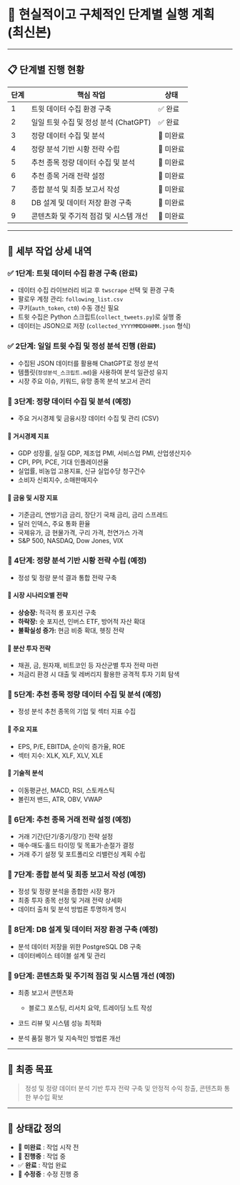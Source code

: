 # 📌 현실적이고 구체적인 단계별 실행 계획 (최신본)

---

## 📋 단계별 진행 현황

| 단계 | 핵심 작업                      | 상태     |
| -- | -------------------------- | ------ |
| 1  | 트윗 데이터 수집 환경 구축            | ✅ 완료   |
| 2  | 일일 트윗 수집 및 정성 분석 (ChatGPT) | ✅ 완료   |
| 3  | 정량 데이터 수집 및 분석             | 🔲 미완료 |
| 4  | 정량 분석 기반 시황 전략 수립          | 🔲 미완료 |
| 5  | 추천 종목 정량 데이터 수집 및 분석       | 🔲 미완료 |
| 6  | 추천 종목 거래 전략 설정             | 🔲 미완료 |
| 7  | 종합 분석 및 최종 보고서 작성          | 🔲 미완료 |
| 8  | DB 설계 및 데이터 저장 환경 구축       | 🔲 미완료 |
| 9  | 콘텐츠화 및 주기적 점검 및 시스템 개선     | 🔲 미완료 |

---

## 📖 세부 작업 상세 내역

### ✅ 1단계: 트윗 데이터 수집 환경 구축 (완료)

* 데이터 수집 라이브러리 비교 후 `twscrape` 선택 및 환경 구축
* 팔로우 계정 관리: `following_list.csv`
* 쿠키(`auth_token`, `ct0`) 수동 갱신 필요
* 트윗 수집은 Python 스크립트(`collect_tweets.py`)로 실행 중
* 데이터는 JSON으로 저장 (`collected_YYYYMMDDHHMM.json` 형식)

### ✅ 2단계: 일일 트윗 수집 및 정성 분석 진행 (완료)

* 수집된 JSON 데이터를 활용해 ChatGPT로 정성 분석
* 템플릿(`정성분석_스크립트.md`)을 사용하여 분석 일관성 유지
* 시장 주요 이슈, 키워드, 유망 종목 분석 보고서 관리

### 🔲 3단계: 정량 데이터 수집 및 분석 (예정)

* 주요 거시경제 및 금융시장 데이터 수집 및 관리 (CSV)

#### 🔹 거시경제 지표

* GDP 성장률, 실질 GDP, 제조업 PMI, 서비스업 PMI, 산업생산지수
* CPI, PPI, PCE, 기대 인플레이션율
* 실업률, 비농업 고용지표, 신규 실업수당 청구건수
* 소비자 신뢰지수, 소매판매지수

#### 🔹 금융 및 시장 지표

* 기준금리, 연방기금 금리, 장단기 국채 금리, 금리 스프레드
* 달러 인덱스, 주요 통화 환율
* 국제유가, 금 현물가격, 구리 가격, 천연가스 가격
* S\&P 500, NASDAQ, Dow Jones, VIX

### 🔲 4단계: 정량 분석 기반 시황 전략 수립 (예정)

* 정성 및 정량 분석 결과 통합 전략 구축

#### 🔹 시장 시나리오별 전략

* **상승장:** 적극적 롱 포지션 구축
* **하락장:** 숏 포지션, 인버스 ETF, 방어적 자산 확대
* **불확실성 증가:** 현금 비중 확대, 헷징 전략

#### 🔹 분산 투자 전략

* 채권, 금, 원자재, 비트코인 등 자산군별 투자 전략 마련
* 저금리 환경 시 대출 및 레버리지 활용한 공격적 투자 기회 탐색

### 🔲 5단계: 추천 종목 정량 데이터 수집 및 분석 (예정)

* 정성 분석 추천 종목의 기업 및 섹터 지표 수집

#### 🔹 주요 지표

* EPS, P/E, EBITDA, 순이익 증가율, ROE
* 섹터 지수: XLK, XLF, XLV, XLE

#### 🔹 기술적 분석

* 이동평균선, MACD, RSI, 스토캐스틱
* 볼린저 밴드, ATR, OBV, VWAP

### 🔲 6단계: 추천 종목 거래 전략 설정 (예정)

* 거래 기간(단기/중기/장기) 전략 설정
* 매수·매도·홀드 타이밍 및 목표가·손절가 결정
* 거래 주기 설정 및 포트폴리오 리밸런싱 계획 수립

### 🔲 7단계: 종합 분석 및 최종 보고서 작성 (예정)

* 정성 및 정량 분석을 종합한 시장 평가
* 최종 투자 종목 선정 및 거래 전략 상세화
* 데이터 출처 및 분석 방법론 투명하게 명시

### 🔲 8단계: DB 설계 및 데이터 저장 환경 구축 (예정)

* 분석 데이터 저장을 위한 PostgreSQL DB 구축
* 데이터베이스 테이블 설계 및 관리

### 🔲 9단계: 콘텐츠화 및 주기적 점검 및 시스템 개선 (예정)

* 최종 보고서 콘텐츠화

  * 블로그 포스팅, 리서치 요약, 트레이딩 노트 작성
* 코드 리뷰 및 시스템 성능 최적화
* 분석 품질 평가 및 지속적인 방법론 개선

---

## 🎯 최종 목표

> 정성 및 정량 데이터 분석 기반 투자 전략 구축 및 안정적 수익 창출, 콘텐츠화 통한 부수입 확보

---

## 📌 상태값 정의

* 🔲 **미완료** : 작업 시작 전
* 🔶 **진행중** : 작업 중
* ✅ **완료** : 작업 완료
* 🔵 **수정중** : 수정 진행 중
